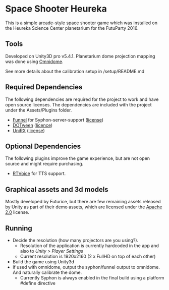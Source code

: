 # Space Shooter Heureka

This is a simple arcade-style space shooter game which was installed on the Heureka Science Center planetarium for the FutuParty 2016. 

## Tools

Developed on Unity3D pro v5.4.1.
Planetarium dome projection mapping was done using [Omnidome](http://omnido.me/).

See more details about the calibration setup in /setup/README.md

## Required Dependencies

The following dependencies are required for the project to work and have open source licenses. The dependencies are included with the project under the Assets/Plugins folder.  

- [Funnel](https://github.com/keijiro/Funnel) for Syphon-server-support ([license](https://github.com/keijiro/Funnel))
- [DOTween](http://dotween.demigiant.com) ([licence](http://dotween.demigiant.com/license.php))
- [UniRX](https://github.com/neuecc/UniRx) ([license](https://github.com/neuecc/UniRx/blob/master/LICENSE))

## Optional Dependencies

The following plugins improve the game experience, but are not open source and might require purchasing.

- [RTVoice](https://www.assetstore.unity3d.com/en/#!/content/41068) for TTS support.

## Graphical assets and 3d models

Mostly developed by Futurice, but there are few remaining assets released by Unity as part of their demo assets, which are licensed under the [Apache 2.0](http://www.apache.org/licenses/LICENSE-2.0) license.

## Running

- Decide the resolution (how many projectors are you using?). 
    - Resolution of the application is currently hardcoded in the app and also to *Unity > Player Settings*
    - Current resolution is 1920x2160 (2 x FullHD on top of each other)
- Build the game using Unity3d
- if used with omnidome, output the syphon/funnel output to omnidome. And naturally calibrate the dome.
    - Currently Syphon is always enabled in the final build using a platform #define directive

